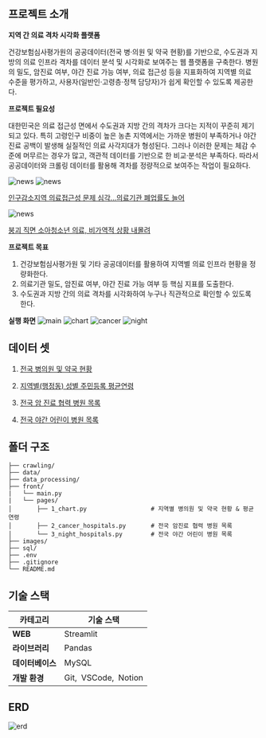 ## 프로젝트 소개 
**지역 간 의료 격차 시각화 플랫폼**

건강보험심사평가원의 공공데이터(전국 병·의원 및 약국 현황)를 기반으로, 수도권과 지방의 의료 인프라 격차를 데이터 분석 및 시각화로 보여주는 웹 플랫폼을 구축한다. 병원의 밀도, 암진료 여부, 야간 진료 가능 여부, 의료 접근성 등을 지표화하여 지역별 의료 수준을 평가하고, 사용자(일반인·고령층·정책 담당자)가 쉽게 확인할 수 있도록 제공한다.

**프로젝트 필요성**

대한민국은 의료 접근성 면에서 수도권과 지방 간의 격차가 크다는 지적이 꾸준히 제기되고 있다. 특히 고령인구 비중이 높은 농촌 지역에서는 가까운 병원이 부족하거나 야간 진료 공백이 발생해 실질적인 의료 사각지대가 형성된다. 그러나 이러한 문제는 체감 수준에 머무르는 경우가 많고, 객관적 데이터를 기반으로 한 비교·분석은 부족하다. 따라서 공공데이터와 크롤링 데이터를 활용해 격차를 정량적으로 보여주는 작업이 필요하다.

<img src='images\medi_gap_news.png' alt='news' />
<img src='images\medi_gap_news2.png' alt='news' />

[인구감소지역 의료접근성 문제 심각…의료기관 폐업률도 늘어](https://www.akomnews.com/bbs/board.php?bo_table=news&wr_id=61715)

<img src='images\medi_gap_children.png' alt='news' />

[붕괴 직면 소아청소년 의료, 비가역적 상황 내몰려](https://doctorsnews.co.kr/news/articleView.html?idxno=161032)

**프로젝트 목표**

1. 건강보험심사평가원 및 기타 공공데이터를 활용하여 지역별 의료 인프라 현황을 정량화한다.
2. 의료기관 밀도, 암진료 여부, 야간 진료 가능 여부 등 핵심 지표를 도출한다.
3. 수도권과 지방 간의 의료 격차를 시각화하여 누구나 직관적으로 확인할 수 있도록 한다.

**실행 화면**
<img src='images\main_page.png' alt='main' />
<img src='images\chart_page.png' alt='chart' />
<img src='images\cancer_page.png' alt='cancer' />
<img src='images\night_page.png' alt='night' />

## 데이터 셋

1. [전국 병의원 및 약국 현황](https://opendata.hira.or.kr/op/opc/selectOpenData.do?sno=11925)
    
2. [지역별(행정동) 성별 주민등록 평균연령](https://www.data.go.kr/data/15099157/fileData.do#layer_data_infomation)
    
3. [전국 암 진료 협력 병원 목록](https://www.e-gen.or.kr/cancer/hospitalList.do)
    
4. [전국 야간 어린이 병원 목록](https://www.goodoc.co.kr/hospitals/curation?managedTagName=%EB%8B%AC%EB%B9%9B%EC%96%B4%EB%A6%B0%EC%9D%B4%EB%B3%91%EC%9B%90&region=%EC%A0%84%EA%B5%AD)    

## 폴더 구조
```
├── crawling/
├── data/
├── data_processing/
├── front/
|	└── main.py           
|	└── pages/   
│		├── 1_chart.py                  # 지역별 병의원 및 약국 현황 & 평균 연령      
│		├── 2_cancer_hospitals.py       # 전국 암진료 협력 병원 목록   
│		└── 3_night_hospitals.py        # 전국 야간 어린이 병원 목록
├── images/
├── sql/
├── .env                      
├── .gitignore       
└── README.md
```


## 기술 스택

| 카테고리 | 기술 스택 |
| --- | --- |
| **WEB** | Streamlit |
| **라이브러리** | Pandas |
| **데이터베이스** | MySQL |
| **개발 환경** | Git,  VSCode,  Notion |



## ERD
<img src='images\ERD.png' alt='erd' />

